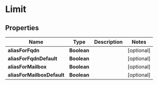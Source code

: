 

# Limit

 

## Properties

| Name | Type | Description | Notes |
|------------ | ------------- | ------------- | -------------|
|**aliasForFqdn** | **Boolean** |   |  [optional] |
|**aliasForFqdnDefault** | **Boolean** |   |  [optional] |
|**aliasForMailbox** | **Boolean** |   |  [optional] |
|**aliasForMailboxDefault** | **Boolean** |   |  [optional] |



